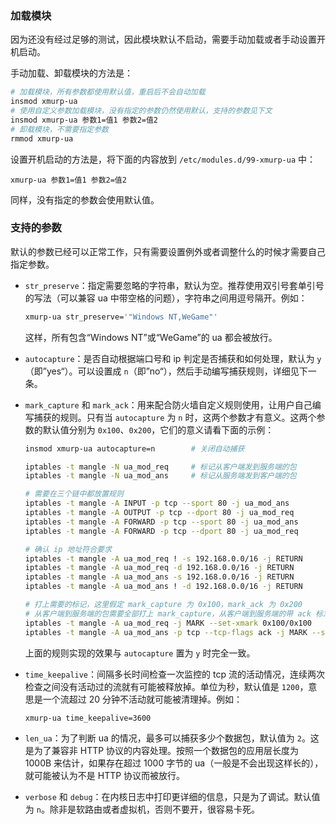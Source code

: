 ### 加载模块

因为还没有经过足够的测试，因此模块默认不启动，需要手动加载或者手动设置开机启动。

手动加载、卸载模块的方法是：

```bash
# 加载模块，所有参数都使用默认值，重启后不会自动加载
insmod xmurp-ua
# 使用自定义参数加载模块，没有指定的参数仍然使用默认，支持的参数见下文
insmod xmurp-ua 参数1=值1 参数2=值2
# 卸载模块，不需要指定参数
rmmod xmurp-ua
```

设置开机启动的方法是，将下面的内容放到 `/etc/modules.d/99-xmurp-ua` 中：

```
xmurp-ua 参数1=值1 参数2=值2
```

同样，没有指定的参数会使用默认值。

### 支持的参数

默认的参数已经可以正常工作，只有需要设置例外或者调整什么的时候才需要自己指定参数。

* `str_preserve`：指定需要忽略的字符串，默认为空。推荐使用双引号套单引号的写法（可以兼容 ua 中带空格的问题），字符串之间用逗号隔开。例如：

  ```bash
  xmurp-ua str_preserve='"Windows NT,WeGame"'
  ```

  这样，所有包含“Windows NT”或“WeGame”的 ua 都会被放行。

* `autocapture`：是否自动根据端口号和 ip 判定是否捕获和如何处理，默认为 `y`（即”yes“）。可以设置成 `n`（即”no“），然后手动编写捕获规则，详细见下一条。

* `mark_capture` 和 `mark_ack`：用来配合防火墙自定义规则使用，让用户自己编写捕获的规则。只有当 `autocapture` 为 `n` 时，这两个参数才有意义。这两个参数的默认值分别为 `0x100`、`0x200`，它们的意义请看下面的示例：

  ```bash
  insmod xmurp-ua autocapture=n        # 关闭自动捕获

  iptables -t mangle -N ua_mod_req     # 标记从客户端发到服务端的包
  iptables -t mangle -N ua_mod_ans     # 标记从服务端发到客户端的包

  # 需要在三个链中都放置规则
  iptables -t mangle -A INPUT -p tcp --sport 80 -j ua_mod_ans
  iptables -t mangle -A OUTPUT -p tcp --dport 80 -j ua_mod_req
  iptables -t mangle -A FORWARD -p tcp --sport 80 -j ua_mod_ans
  iptables -t mangle -A FORWARD -p tcp --dport 80 -j ua_mod_req

  # 确认 ip 地址符合要求
  iptables -t mangle -A ua_mod_req ! -s 192.168.0.0/16 -j RETURN
  iptables -t mangle -A ua_mod_req -d 192.168.0.0/16 -j RETURN
  iptables -t mangle -A ua_mod_ans -s 192.168.0.0/16 -j RETURN
  iptables -t mangle -A ua_mod_ans ! -d 192.168.0.0/16 -j RETURN

  # 打上需要的标记，这里假定 mark_capture 为 0x100，mark_ack 为 0x200
  # 从客户端到服务端的包需要全部打上 mark_capture，从客户端到服务端的带 ack 标志的包需要打上 mark_capture 和 mark_ack
  iptables -t mangle -A ua_mod_req -j MARK --set-xmark 0x100/0x100
  iptables -t mangle -A ua_mod_ans -p tcp --tcp-flags ack -j MARK --set-xmark 0x300/0x300
  ```

  上面的规则实现的效果与 `autocapture` 置为 `y` 时完全一致。

* `time_keepalive`：间隔多长时间检查一次监控的 tcp 流的活动情况，连续两次检查之间没有活动过的流就有可能被释放掉。单位为秒，默认值是 `1200`，意思是一个流超过 20 分钟不活动就可能被清理掉。例如：

  ```bash
  xmurp-ua time_keepalive=3600
  ```

* `len_ua`：为了判断 ua 的情况，最多可以捕获多少个数据包，默认值为 `2`。这是为了兼容非 HTTP 协议的内容处理。按照一个数据包的应用层长度为 1000B 来估计，如果存在超过 1000 字节的 ua（一般是不会出现这样长的），就可能被认为不是 HTTP 协议而被放行。

* `verbose` 和 `debug`：在内核日志中打印更详细的信息，只是为了调试。默认值为 `n`。除非是软路由或者虚拟机，否则不要开，很容易卡死。
